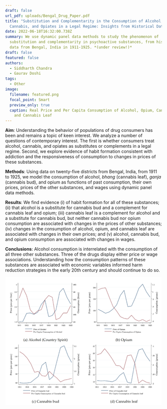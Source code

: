 ```yaml
---
draft: false
url_pdf: uploads/Bengal_Drug_Paper.pdf
title: "Substitution and Complementarity in the Consumption of Alcohol,
  Cannabis, and Opiates in a Legal Regime: Insights from Historical Data"
date: 2022-06-18T16:32:00.738Z
summary: We use dynamic panel data methods to study the phenomenon of
  substitution and complementarity in psychoactive substances, from historical
  data from Bengal, India in 1911-1925. *(under review!)*
draft: false
featured: false
authors:
  - Siddharth Chandra
  - Gaurav Doshi
tags:
  - Other
image:
  filename: featured.png
  focal_point: Smart
  preview_only: true
  caption: Real Price and Per Capita Consumption of Alcohol, Opium, Cannabis Bud,
    and Cannabis Leaf
---
```

**Aim**: Understanding the behavior of populations of drug consumers has been and remains a topic of keen interest. We analyze a number of questions of contemporary interest. The first is whether consumers treat alcohol, cannabis, and opiates as substitutes or complements in a legal regime. Second, we explore evidence of habit formation consistent with addiction and the responsiveness of consumption to changes in prices of these substances. 

**Methods**: Using data on twenty-five districts from Bengal, India, from 1911 to 1925, we model the consumption of alcohol, *bhang* (cannabis leaf), *ganja* (cannabis bud), and opium as functions of past consumption, their own prices, prices of the other substances, and wages using dynamic panel data methods. 

**Results**: We find evidence (i) of habit formation for all of these substances; (ii) that alcohol is a substitute for cannabis bud and a complement for cannabis leaf and opium; (iii) cannabis leaf is a complement for alcohol and a substitute for cannabis bud, but neither cannabis bud nor opium consumption are associated with changes in the prices of other substances; (iv) changes in the consumption of alcohol, opium, and cannabis leaf are associated with changes in their own prices; and (v) alcohol, cannabis bud, and opium consumption are associated with changes in wages. 

**Conclusions**: Alcohol consumption is interrelated with the consumption of all three other substances. Three of the drugs display either price or wage associations. Understanding how the consumption patterns of these substances are associated with economic variables informed harm reduction strategies in the early 20th century and should continue to do so.

![](featured.png "Real Price and Per Capita Consumption of Alcohol, Opium, Cannabis Bud, and Cannabis Leaf")
